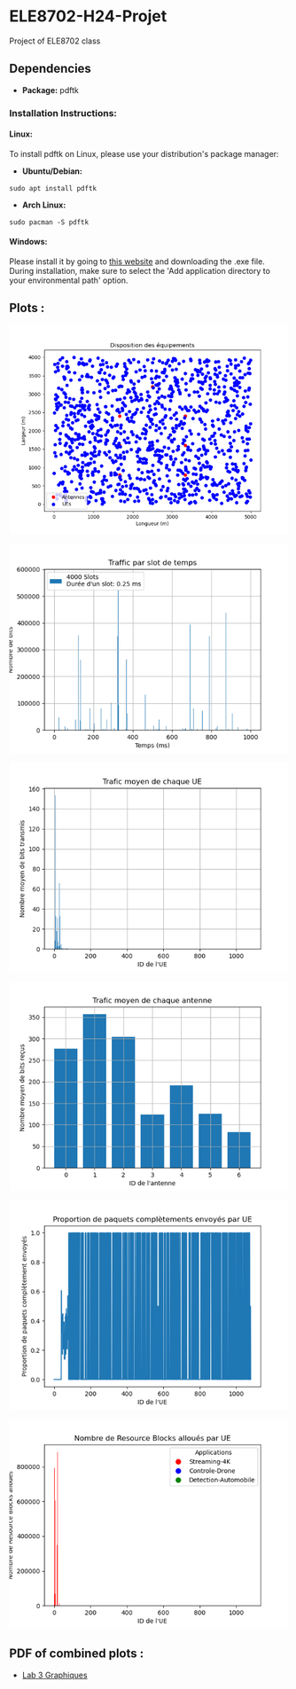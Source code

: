 # ELE8702-H24-Projet
Project of ELE8702 class 


## Dependencies

- **Package:** pdftk

### Installation Instructions:

#### Linux:
To install pdftk on Linux, please use your distribution's package manager:

- **Ubuntu/Debian:**

```
sudo apt install pdftk
```
- **Arch Linux:**
```
sudo pacman -S pdftk
```  

#### Windows:
Please install it by going to [this website](https://www.pdflabs.com/tools/pdftk-the-pdf-toolkit/) and downloading the .exe file. During installation, make sure to select the 'Add application directory to your environmental path' option.

## Plots :

![Disposition des equipements](disp_plot_disposition_equipements.png)

![Bits recus par slot](disp_average_traffic_per_slot.png)

![Traffic moyen des UEs](disp_average_traffic_ues.png)

![Traffic moyen des Antennas](disp_average_traffic_antennas.png)

![Proportion Paquets Envoyés par UE](disp_plot_packet_success_rate.png)

![Nombre de Resource Blocks alloués par UE](disp_plot_resource_blocks_per_ue.png)

## PDF of combined plots :

- [Lab 3 Graphiques](ts_eq79_graphiques.pdf)